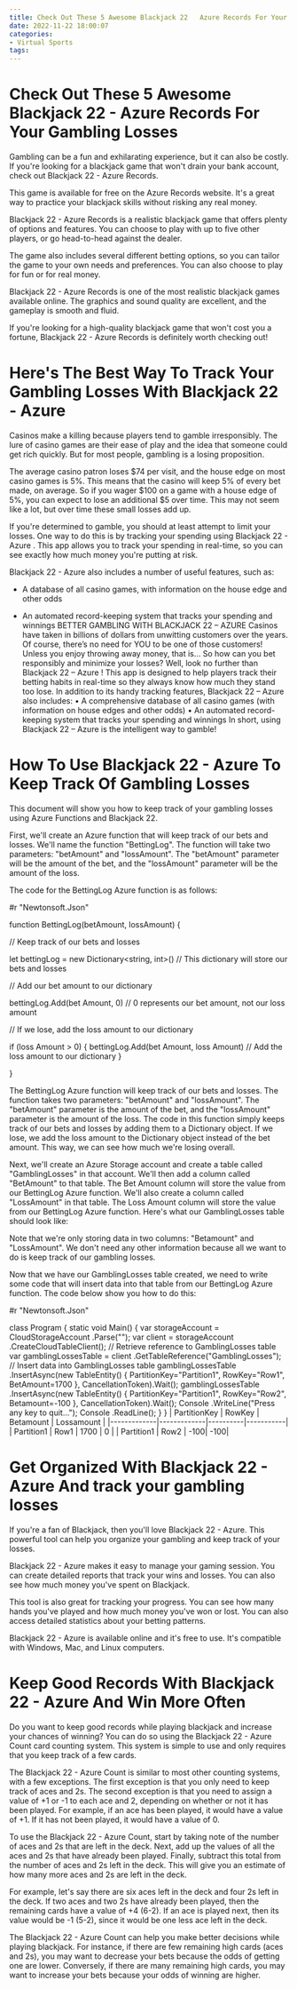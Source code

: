 ```yaml
---
title: Check Out These 5 Awesome Blackjack 22   Azure Records For Your Gambling Losses
date: 2022-11-22 18:00:07
categories:
- Virtual Sports
tags:
---
```



#  Check Out These 5 Awesome Blackjack 22 - Azure Records For Your Gambling Losses

Gambling can be a fun and exhilarating experience, but it can also be costly. If you're looking for a blackjack game that won't drain your bank account, check out Blackjack 22 - Azure Records.

This game is available for free on the Azure Records website. It's a great way to practice your blackjack skills without risking any real money.

Blackjack 22 - Azure Records is a realistic blackjack game that offers plenty of options and features. You can choose to play with up to five other players, or go head-to-head against the dealer.

The game also includes several different betting options, so you can tailor the game to your own needs and preferences. You can also choose to play for fun or for real money.

Blackjack 22 - Azure Records is one of the most realistic blackjack games available online. The graphics and sound quality are excellent, and the gameplay is smooth and fluid.

If you're looking for a high-quality blackjack game that won't cost you a fortune, Blackjack 22 - Azure Records is definitely worth checking out!

#  Here's The Best Way To Track Your Gambling Losses With Blackjack 22 - Azure

Casinos make a killing because players tend to gamble irresponsibly. The lure of casino games are their ease of play and the idea that someone could get rich quickly. But for most people, gambling is a losing proposition.

The average casino patron loses $74 per visit, and the house edge on most casino games is 5%. This means that the casino will keep 5% of every bet made, on average. So if you wager $100 on a game with a house edge of 5%, you can expect to lose an additional $5 over time. This may not seem like a lot, but over time these small losses add up.

If you're determined to gamble, you should at least attempt to limit your losses. One way to do this is by tracking your spending using Blackjack 22 - Azure . This app allows you to track your spending in real-time, so you can see exactly how much money you're putting at risk.

Blackjack 22 - Azure also includes a number of useful features, such as:

- A database of all casino games, with information on the house edge and other odds

- An automated record-keeping system that tracks your spending and winnings
BETTER GAMBLING WITH BLACKJACK 22 – AZURE 
Casinos have taken in billions of dollars from unwitting customers over the years. Of course, there’s no need for YOU to be one of those customers! Unless you enjoy throwing away money, that is…   So how can you bet responsibly and minimize your losses?  Well, look no further than Blackjack 22 – Azure ! This app is designed to help players track their betting habits in real-time so they always know how much they stand too lose. In addition to its handy tracking features, Blackjack 22 – Azure also includes:   • A comprehensive database of all casino games (with information on house edges and other odds) 
• An automated record-keeping system that tracks your spending and winnings In short, using Blackjack 22 – Azure is the intelligent way to gamble!

#  How To Use Blackjack 22 - Azure To Keep Track Of Gambling Losses

This document will show you how to keep track of your gambling losses using Azure Functions and Blackjack 22.

First, we'll create an Azure function that will keep track of our bets and losses. We'll name the function "BettingLog". The function will take two parameters: "betAmount" and "lossAmount". The "betAmount" parameter will be the amount of the bet, and the "lossAmount" parameter will be the amount of the loss.

The code for the BettingLog Azure function is as follows:

#r "Newtonsoft.Json"


function BettingLog(betAmount, lossAmount) {

  // Keep track of our bets and losses

  let bettingLog = new Dictionary<string, int>() // This dictionary will store our bets and losses

  // Add our bet amount to our dictionary

  bettingLog.Add(bet Amount, 0) // 0 represents our bet amount, not our loss amount

   // If we lose, add the loss amount to our dictionary

  if (loss Amount > 0) {
  bettingLog.Add(bet Amount, loss Amount) // Add the loss amount to our dictionary
 }

 }

The BettingLog Azure function will keep track of our bets and losses. The function takes two parameters: "betAmount" and "lossAmount". The "betAmount" parameter is the amount of the bet, and the "lossAmount" parameter is the amount of the loss. The code in this function simply keeps track of our bets and losses by adding them to a Dictionary object. If we lose, we add the loss amount to the Dictionary object instead of the bet amount. This way, we can see how much we're losing overall.

Next, we'll create an Azure Storage account and create a table called "GamblingLosses" in that account. We'll then add a column called "BetAmount" to that table. The Bet Amount column will store the value from our BettingLog Azure function. We'll also create a column called "LossAmount" in that table. The Loss Amount column will store the value from our BettingLog Azure function. Here's what our GamblingLosses table should look like:

Note that we're only storing data in two columns: "Betamount" and "LossAmount". We don't need any other information because all we want to do is keep track of our gambling losses.

Now that we have our GamblingLosses table created, we need to write some code that will insert data into that table from our BettingLog Azure function. The code below show you how to do this:

#r "Newtonsoft.Json"

class Program { static void Main() { var storageAccount = CloudStorageAccount .Parse("<storage account name>"); var client = storageAccount .CreateCloudTableClient(); // Retrieve reference to GamblingLosses table var gamblingLossesTable = client .GetTableReference("GamblingLosses"); // Insert data into GamblingLosses table gamblingLossesTable .InsertAsync(new TableEntity() { PartitionKey="Partition1", RowKey="Row1", BetAmount=1700 }, CancellationToken).Wait(); gamblingLossesTable .InsertAsync(new TableEntity() { PartitionKey="Partition1", RowKey="Row2", Betamount=-100 }, CancellationToken).Wait(); Console .WriteLine("Press any key to quit..."); Console .ReadLine(); } }
 | PartitionKey | RowKey | Betamount | Lossamount | |-------------|-------------|----------|-----------| | Partition1 | Row1 | 1700 | 0 | | Partition1 | Row2 | -100| -100|

#  Get Organized With Blackjack 22 - Azure And track your gambling losses

If you're a fan of Blackjack, then you'll love Blackjack 22 - Azure. This powerful tool can help you organize your gambling and keep track of your losses.

Blackjack 22 - Azure makes it easy to manage your gaming session. You can create detailed reports that track your wins and losses. You can also see how much money you've spent on Blackjack.

This tool is also great for tracking your progress. You can see how many hands you've played and how much money you've won or lost. You can also access detailed statistics about your betting patterns.

Blackjack 22 - Azure is available online and it's free to use. It's compatible with Windows, Mac, and Linux computers.

#  Keep Good Records With Blackjack 22 - Azure And Win More Often

Do you want to keep good records while playing blackjack and increase your chances of winning? You can do so using the Blackjack 22 - Azure Count card counting system. This system is simple to use and only requires that you keep track of a few cards.

The Blackjack 22 - Azure Count is similar to most other counting systems, with a few exceptions. The first exception is that you only need to keep track of aces and 2s. The second exception is that you need to assign a value of +1 or -1 to each ace and 2, depending on whether or not it has been played. For example, if an ace has been played, it would have a value of +1. If it has not been played, it would have a value of 0.

To use the Blackjack 22 - Azure Count, start by taking note of the number of aces and 2s that are left in the deck. Next, add up the values of all the aces and 2s that have already been played. Finally, subtract this total from the number of aces and 2s left in the deck. This will give you an estimate of how many more aces and 2s are left in the deck.

For example, let's say there are six aces left in the deck and four 2s left in the deck. If two aces and two 2s have already been played, then the remaining cards have a value of +4 (6-2). If an ace is played next, then its value would be -1 (5-2), since it would be one less ace left in the deck.

The Blackjack 22 - Azure Count can help you make better decisions while playing blackjack. For instance, if there are few remaining high cards (aces and 2s), you may want to decrease your bets because the odds of getting one are lower. Conversely, if there are many remaining high cards, you may want to increase your bets because your odds of winning are higher.